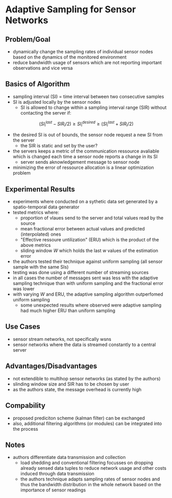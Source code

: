 # Adaptive Sampling for Sensor Networks

## Problem/Goal

- dynamically change the sampling rates of individual sensor nodes based on the
  dynamics of the monitored environment
- reduce bandwidth usage of sensors which are not reporting important
  observations and vice versa

## Basics of Algorithm

- sampling interval (SI) = time interval between two consecutive samples
- SI is adjusted locally by the sensor nodes
  - SI is allowed to change within a sampling interval range (SIR) without
    contacting the server if:

$$ (SI_i^{last} - SIR_i/2) \geq SI_i^{desired} \geq (SI_i^{last} + SIR_i/2) $$

- the desired SI is out of bounds, the sensor node request a new SI from the
  server
  - the SIR is static and set by the user?
- the servers keeps a metric of the communication ressource avaliable which is
  changed each time a sensor node reports a change in its SI
  - server sends aknowledgement message to sensor node
- minimizing the error of ressource allocation is a linear optimization problem

## Experimental Results

- experiments where conducted on a sythetic data set generated by a
  spatio-temporal data generator
- tested metrics where:
  - proportion of vlaues send to the server and total values read by the source
  - mean fractional error between actual values and predicted (interpolated)
    ones
  - "Effective ressoure untilization" (ERU) which is the product of the above
    metrics
  - sliding window *W* which holds the last *w* values of the estimation error
- the authors tested their technique against uniform sampling (all sensor
  sample with the same SIs)
- testing was done using a different number of streaming sources
- in all cases the number of messages sent was less with the adaptive sampling
  technique than with uniform sampling and the fractional error was lower
- with varying *W* and ERU, the adaptive sampling algorithm outperfomed uniform
  sampling
  - some unexpected results where observed were adaptive sampling had much
    higher ERU than uniform sampling

## Use Cases

- sensor stream networks, not specifically wsns
- sensor networks where the data is streamed constantly to a central server

## Advantages/Disadvantages

- not extendible to multihop sensor networks (as stated by the authors)
- slinding window size and SIR has to be chosen by user
- as the authors state, the message overhead is currently high

## Compability

- proposed prediciton scheme (kalman filter) can be exchanged
- also, additional filtering algorithms (or modules) can be integrated into the
  process

## Notes

- authors differentiate data transmission and collection
  - load shedding and conventional filtering focusses on dropping already
    sensed data tuples to reduce network usage and other costs induced through
    data transmission
  - the authors technique adapts sampling rates of sensor nodes and thus the
    bandwidth distribution in the whole network based on the importance of
    sensor readings